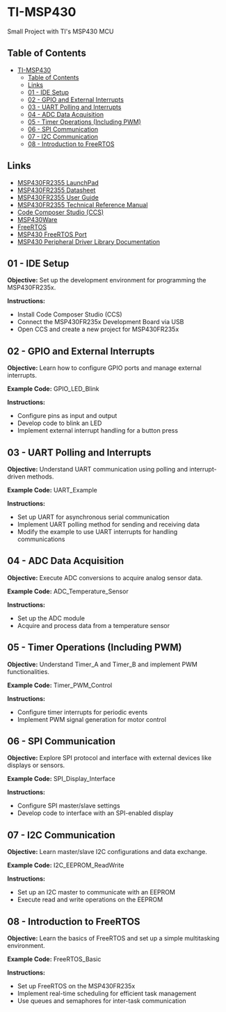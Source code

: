 # TI-MSP430

Small Project with TI's MSP430 MCU

## Table of Contents

- [TI-MSP430](#ti-msp430)
  - [Table of Contents](#table-of-contents)
  - [Links](#links)
  - [01 - IDE Setup](#01---ide-setup)
  - [02 - GPIO and External Interrupts](#02---gpio-and-external-interrupts)
  - [03 - UART Polling and Interrupts](#03---uart-polling-and-interrupts)
  - [04 - ADC Data Acquisition](#04---adc-data-acquisition)
  - [05 - Timer Operations (Including PWM)](#05---timer-operations-including-pwm)
  - [06 - SPI Communication](#06---spi-communication)
  - [07 - I2C Communication](#07---i2c-communication)
  - [08 - Introduction to FreeRTOS](#08---introduction-to-freertos)

## Links

- [MSP430FR2355 LaunchPad](https://www.ti.com/tool/MSP-EXP430FR2355)
- [MSP430FR2355 Datasheet](https://www.ti.com/lit/ds/symlink/msp430fr2355.pdf)
- [MSP430FR2355 User Guide](https://www.ti.com/lit/ug/slau367a/slau367a.pdf)
- [MSP430FR2355 Technical Reference Manual](https://www.ti.com/lit/ug/slau367a/slau367a.pdf)
- [Code Composer Studio (CCS)](https://www.ti.com/tool/CCSTUDIO)
- [MSP430Ware](https://www.ti.com/tool/MSPWARE)
- [FreeRTOS](https://www.freertos.org/)
- [MSP430 FreeRTOS Port](https://www.freertos.org/RTOS_MSP430_FreeRTOS.html)
- [MSP430 Peripheral Driver Library Documentation](https://www.ti.com/lit/ug/slau272a/slau272a.pdf)
  
## 01 - IDE Setup

**Objective:** Set up the development environment for programming the MSP430FR235x.

**Instructions:**

- Install Code Composer Studio (CCS)
- Connect the MSP430FR235x Development Board via USB
- Open CCS and create a new project for MSP430FR235x

## 02 - GPIO and External Interrupts

**Objective:** Learn how to configure GPIO ports and manage external interrupts.

**Example Code:** GPIO_LED_Blink

**Instructions:**

- Configure pins as input and output
- Develop code to blink an LED
- Implement external interrupt handling for a button press

## 03 - UART Polling and Interrupts

**Objective:** Understand UART communication using polling and interrupt-driven methods.

**Example Code:** UART_Example

**Instructions:**

- Set up UART for asynchronous serial communication
- Implement UART polling method for sending and receiving data
- Modify the example to use UART interrupts for handling communications

## 04 - ADC Data Acquisition

**Objective:** Execute ADC conversions to acquire analog sensor data.

**Example Code:** ADC_Temperature_Sensor

**Instructions:**

- Set up the ADC module
- Acquire and process data from a temperature sensor

## 05 - Timer Operations (Including PWM)

**Objective:** Understand Timer_A and Timer_B and implement PWM functionalities.

**Example Code:** Timer_PWM_Control

**Instructions:**

- Configure timer interrupts for periodic events
- Implement PWM signal generation for motor control

## 06 - SPI Communication

**Objective:** Explore SPI protocol and interface with external devices like displays or sensors.

**Example Code:** SPI_Display_Interface

**Instructions:**

- Configure SPI master/slave settings
- Develop code to interface with an SPI-enabled display

## 07 - I2C Communication

**Objective:** Learn master/slave I2C configurations and data exchange.

**Example Code:** I2C_EEPROM_ReadWrite

**Instructions:**

- Set up an I2C master to communicate with an EEPROM
- Execute read and write operations on the EEPROM

## 08 - Introduction to FreeRTOS

**Objective:** Learn the basics of FreeRTOS and set up a simple multitasking environment.

**Example Code:** FreeRTOS_Basic

**Instructions:**

- Set up FreeRTOS on the MSP430FR235x
- Implement real-time scheduling for efficient task management
- Use queues and semaphores for inter-task communication
